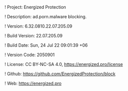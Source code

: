 ! Project: Energized Protection

! Description: ad.porn.malware blocking.

! Version: 6.32.0810.22.07.205.09

! Build Version: 22.07.205.09

! Build Date: Sun, 24 Jul 22 09:01:39 +06

! Version Code: 2050901

! License: CC BY-NC-SA 4.0, https://energized.pro/license

! Github: https://github.com/EnergizedProtection/block

! Web: https://energized.pro
